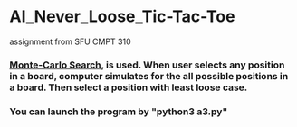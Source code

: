 # AI_Never_Loose_Tic-Tac-Toe
assignment from SFU CMPT 310 

### [Monte-Carlo Search](https://en.wikipedia.org/wiki/Monte_Carlo_tree_search), is used. When user selects any position in a board, computer simulates for the all possible positions in a board. Then select a position with least loose case.

### You can launch the program by "python3 a3.py"
